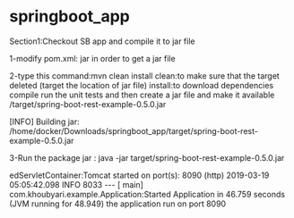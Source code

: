 # springboot_app
Section1:Checkout SB app and compile it to jar file

1-modify pom.xml: <packaging>jar</packaging> in order to get a jar file 

2-type this command:mvn clean install 
clean:to make sure that the target deleted (target the location of jar file)
install:to download dependencies compile run the unit tests and then create a jar file and make it available /target/spring-boot-rest-example-0.5.0.jar

[INFO] Building jar: /home/docker/Downloads/springboot_app/target/spring-boot-rest-example-0.5.0.jar

3-Run the package jar :
java -jar target/spring-boot-rest-example-0.5.0.jar

edServletContainer:Tomcat started on port(s): 8090 (http)
2019-03-19 05:05:42.098  INFO 8033 --- [           main] com.khoubyari.example.Application:Started Application in 46.759 seconds (JVM running for 48.949)
the application run on port 8090
